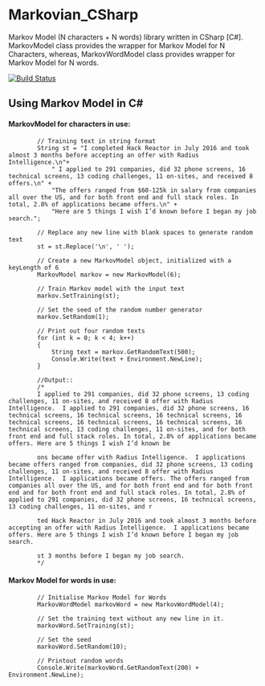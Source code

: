 # Markovian_CSharp
Markov Model (N characters + N words) library written in CSharp [C#]. MarkovModel class provides the wrapper for Markov Model for N Characters, whereas, MarkovWordModel class provides wrapper for Markov Model for N words.

[![Build Status](https://travis-ci.org/somdipdey/Markovian_CSharp.svg?branch=master)](https://travis-ci.org/somdipdey/Markovian_CSharp)

## Using Markov Model in C#

#### MarkovModel for characters in use:

            // Training text in string format
            String st = "I completed Hack Reactor in July 2016 and took almost 3 months before accepting an offer with Radius Intelligence.\n"+
                " I applied to 291 companies, did 32 phone screens, 16 technical screens, 13 coding challenges, 11 on-sites, and received 8 offers.\n" +
                "The offers ranged from $60-125k in salary from companies all over the US, and for both front end and full stack roles. In total, 2.8% of applications became offers.\n" + 
                "Here are 5 things I wish I’d known before I began my job search.";

            // Replace any new line with blank spaces to generate random text
            st = st.Replace('\n', ' ');

            // Create a new MarkovModel object, initialized with a keyLength of 6
            MarkovModel markov = new MarkovModel(6);

            // Train Markov model with the input text
            markov.SetTraining(st);

            // Set the seed of the random number generator
            markov.SetRandom(1);

            // Print out four random texts
            for (int k = 0; k < 4; k++)
            {
                String text = markov.GetRandomText(500);
                Console.Write(text + Environment.NewLine);
            }
            
            //Output::
            /*
            I applied to 291 companies, did 32 phone screens, 13 coding challenges, 11 on-sites, and received 8 offer with Radius Intelligence.  I applied to 291 companies, did 32 phone screens, 16 technical screens, 16 technical screens, 16 technical screens, 16 technical screens, 16 technical screens, 16 technical screens, 16 technical screens, 13 coding challenges, 11 on-sites, and for both front end and full stack roles. In total, 2.8% of applications became offers. Here are 5 things I wish I’d known be

            ons became offer with Radius Intelligence.  I applications became offers ranged from companies, did 32 phone screens, 13 coding challenges, 11 on-sites, and received 8 offer with Radius Intelligence.  I applications became offers. The offers ranged from companies all over the US, and for both front end and for both front end and for both front end and full stack roles. In total, 2.8% of applied to 291 companies, did 32 phone screens, 16 technical screens, 13 coding challenges, 11 on-sites, and r

            ted Hack Reactor in July 2016 and took almost 3 months before accepting an offer with Radius Intelligence.  I applications became offers. Here are 5 things I wish I’d known before I began my job search.

            st 3 months before I began my job search.
            */

#### Markov Model for words in use:
            // Initialise Markov Model for Words
            MarkovWordModel markovWord = new MarkovWordModel(4);

            // Set the training text without any new line in it. 
            markovWord.SetTraining(st);

            // Set the seed
            markovWord.SetRandom(10);

            // Printout random words
            Console.Write(markovWord.GetRandomText(200) + Environment.NewLine);
